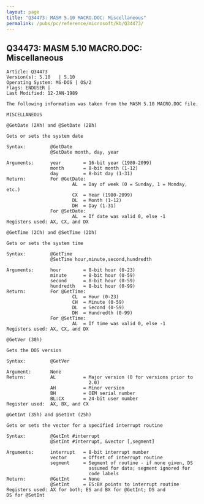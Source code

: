 ```yaml
---
layout: page
title: "Q34473: MASM 5.10 MACRO.DOC: Miscellaneous"
permalink: /pubs/pc/reference/microsoft/kb/Q34473/
---
```


## Q34473: MASM 5.10 MACRO.DOC: Miscellaneous

	Article: Q34473
	Version(s): 5.10   | 5.10
	Operating System: MS-DOS | OS/2
	Flags: ENDUSER |
	Last Modified: 12-JAN-1989
	
	The following information was taken from the MASM 5.10 MACRO.DOC file.
	
	MISCELLANEOUS
	
	@GetDate (2Ah) and @SetDate (2Bh)
	
	Gets or sets the system date
	
	Syntax:         @GetDate
	                @SetDate month, day, year
	
	Arguments:      year        = 16-bit year (1980-2099)
	                month       = 8-bit month (1-12)
	                day         = 8-bit day (1-31)
	Return:         For @GetDate:
	                        AL  = Day of week (0 = Sunday, 1 = Monday, etc.)
	                        CX  = Year (1980-2099)
	                        DL  = Month (1-12)
	                        DH  = Day (1-31)
	                For @SetDate:
	                        AL  = If date was valid 0, else -1
	Registers used: AX, CX, and DX
	
	@GetTime (2Ch) and @SetTime (2Dh)
	
	Gets or sets the system time
	
	Syntax:         @GetTime
	                @SetTime hour,minute,second,hundredth
	
	Arguments:      hour        = 8-bit hour (0-23)
	                minute      = 8-bit hour (0-59)
	                second      = 8-bit hour (0-59)
	                hundredth   = 8-bit hour (0-99)
	Return:         For @GetTime:
	                        CL  = Hour (0-23)
	                        CH  = Minute (0-59)
	                        DL  = Second (0-59)
	                        DH  = Hundredth (0-99)
	                For @SetTime:
	                        AL  = If time was valid 0, else -1
	Registers used: AX, CX, and DX
	
	@GetVer (30h)
	
	Gets the DOS version
	
	Syntax:         @GetVer
	
	Argument:       None
	Return:         AL          = Major version (0 for versions prior to
	                              2.0)
	                AH          = Minor version
	                BH          = OEM serial number
	                BL:CX       = 24-bit user number
	Register used:  AX, BX, and CX
	
	@GetInt (35h) and @SetInt (25h)
	
	Gets or sets the vector for a specified interrupt routine
	
	Syntax:         @GetInt #interrupt
	                @SetInt #interrupt, &vector [,segment]
	
	Arguments:      interrupt   = 8-bit interrupt number
	                vector      = Offset of interrupt routine
	                segment     = Segment of routine - if none given, DS
	                              assumed for data; segment ignored for
	                              code labels
	Return:         @GetInt     = None
	                @SetInt     = ES:BX points to interrupt routine
	Registers used: AX for both; ES and BX for @GetInt; DS and
	DS for @SetInt
